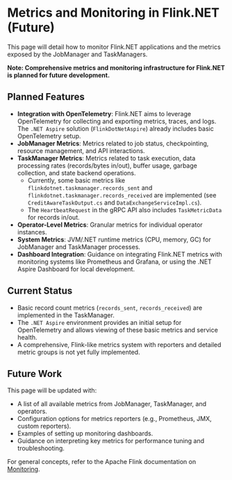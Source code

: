 # Metrics and Monitoring in Flink.NET (Future)

This page will detail how to monitor Flink.NET applications and the metrics exposed by the JobManager and TaskManagers.

**Note: Comprehensive metrics and monitoring infrastructure for Flink.NET is planned for future development.**

## Planned Features

*   **Integration with OpenTelemetry**: Flink.NET aims to leverage OpenTelemetry for collecting and exporting metrics, traces, and logs. The `.NET Aspire` solution (`FlinkDotNetAspire`) already includes basic OpenTelemetry setup.
*   **JobManager Metrics**: Metrics related to job status, checkpointing, resource management, and API interactions.
*   **TaskManager Metrics**: Metrics related to task execution, data processing rates (records/bytes in/out), buffer usage, garbage collection, and state backend operations.
    *   Currently, some basic metrics like `flinkdotnet.taskmanager.records_sent` and `flinkdotnet.taskmanager.records_received` are implemented (see `CreditAwareTaskOutput.cs` and `DataExchangeServiceImpl.cs`).
    *   The `HeartbeatRequest` in the gRPC API also includes `TaskMetricData` for records in/out.
*   **Operator-Level Metrics**: Granular metrics for individual operator instances.
*   **System Metrics**: JVM/.NET runtime metrics (CPU, memory, GC) for JobManager and TaskManager processes.
*   **Dashboard Integration**: Guidance on integrating Flink.NET metrics with monitoring systems like Prometheus and Grafana, or using the .NET Aspire Dashboard for local development.

## Current Status

*   Basic record count metrics (`records_sent`, `records_received`) are implemented in the TaskManager.
*   The `.NET Aspire` environment provides an initial setup for OpenTelemetry and allows viewing of these basic metrics and service health.
*   A comprehensive, Flink-like metrics system with reporters and detailed metric groups is not yet fully implemented.

## Future Work

This page will be updated with:
*   A list of all available metrics from JobManager, TaskManager, and operators.
*   Configuration options for metrics reporters (e.g., Prometheus, JMX, custom reporters).
*   Examples of setting up monitoring dashboards.
*   Guidance on interpreting key metrics for performance tuning and troubleshooting.

For general concepts, refer to the Apache Flink documentation on [Monitoring](https://nightlies.apache.org/flink/flink-docs-stable/docs/ops/monitoring/overview/).
